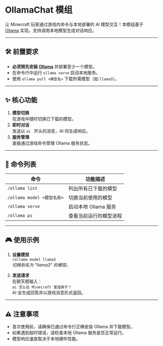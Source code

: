 # OllamaChat 模组

让 Minecraft 玩家通过游戏内命令与本地部署的 AI 模型交互！本模组基于 [Ollama](https://ollama.ai/) 实现，支持调用本地模型生成对话响应。

---

## 🛠️ 前置要求
- **必须预先安装 [Ollama](https://ollama.com/)** 并部署至少一个模型。
- 在命令行中运行 `ollama serve` 启动本地服务。
- 使用 `ollama pull <模型名>` 下载所需模型（如 `llama3`）。

---

## ✨ 核心功能
1. **模型切换**  
   在游戏中随时切换已下载的模型。
2. **即时对话**  
   发送以 `ai ` 开头的消息，AI 将生成响应。
3. **服务管理**  
   直接通过游戏命令管理 Ollama 服务状态。

---

## 📜 命令列表
| 命令                          | 功能描述                     |
|-------------------------------|------------------------------|
| `/ollama list`                | 列出所有已下载的模型         |
| `/ollama model <模型名称>`    | 切换当前使用的模型           |
| `/ollama serve`               | 启动本地 Ollama 服务         |
| `/ollama ps`                  | 查看当前运行的模型进程       |

---

## 🎮 使用示例
1. **设置模型**  
   `/ollama model llama3`  
   *切换到名为 "llama3" 的模型。*
   
2. **发送请求**  
   在聊天框输入：  
   `ai 怎么在 Minecraft 里造房子？`  
   AI 会生成回答并以游戏消息形式返回。

---

## ⚠️ 注意事项
- 首次使用前，请确保已通过命令行正确安装 Ollama 并下载模型。
- 如果遇到超时错误，请检查本地 Ollama 服务是否正常运行。
- 模型响应速度取决于本地硬件性能。